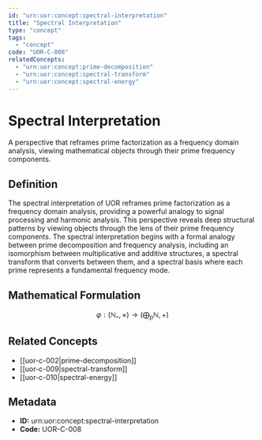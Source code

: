 ```yaml
---
id: "urn:uor:concept:spectral-interpretation"
title: "Spectral Interpretation"
type: "concept"
tags:
  - "concept"
code: "UOR-C-008"
relatedConcepts:
  - "urn:uor:concept:prime-decomposition"
  - "urn:uor:concept:spectral-transform"
  - "urn:uor:concept:spectral-energy"
---
```


# Spectral Interpretation

A perspective that reframes prime factorization as a frequency domain analysis, viewing mathematical objects through their prime frequency components.

## Definition

The spectral interpretation of UOR reframes prime factorization as a frequency domain analysis, providing a powerful analogy to signal processing and harmonic analysis. This perspective reveals deep structural patterns by viewing objects through the lens of their prime frequency components. The spectral interpretation begins with a formal analogy between prime decomposition and frequency analysis, including an isomorphism between multiplicative and additive structures, a spectral transform that converts between them, and a spectral basis where each prime represents a fundamental frequency mode.

## Mathematical Formulation

$$
φ: (ℕ₊, ×) → (⨁_p ℕ, +)
$$

## Related Concepts

- [[uor-c-002|prime-decomposition]]
- [[uor-c-009|spectral-transform]]
- [[uor-c-010|spectral-energy]]

## Metadata

- **ID:** urn:uor:concept:spectral-interpretation
- **Code:** UOR-C-008
